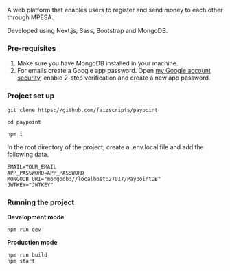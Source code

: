 A web platform that enables users to register and send money to each other through MPESA.

Developed using Next.js, Sass, Bootstrap and MongoDB.

### Pre-requisites

1. Make sure you have MongoDB installed in your machine.
2. For emails create a Google app password. Open [my Google account security](https://myaccount.google.com/intro/security), enable 2-step verification and create a new app password.


### Project set up

```
git clone https://github.com/faizscripts/paypoint

cd paypoint

npm i
```

In the root directory of the project, create a .env.local file and add the following data.

```
EMAIL=YOUR_EMAIL
APP_PASSWORD=APP_PASSWORD
MONGODB_URI="mongodb://localhost:27017/PaypointDB"
JWTKEY="JWTKEY"
```

### Running the project

**Development mode**

```
npm run dev
```

**Production mode**
```
npm run build
npm start
```